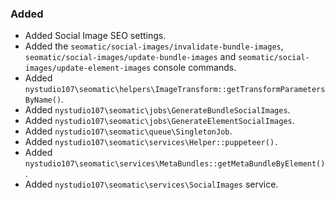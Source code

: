 ### Added
- Added Social Image SEO settings.
- Added the `seomatic/social-images/invalidate-bundle-images`, `seomatic/social-images/update-bundle-images` and `seomatic/social-images/update-element-images` console commands.
- Added `nystudio107\seomatic\helpers\ImageTransform::getTransformParametersByName()`.
- Added `nystudio107\seomatic\jobs\GenerateBundleSocialImages`.
- Added `nystudio107\seomatic\jobs\GenerateElementSocialImages`.
- Added `nystudio107\seomatic\queue\SingletonJob`.
- Added `nystudio107\seomatic\services\Helper::puppeteer().`
- Added `nystudio107\seomatic\services\MetaBundles::getMetaBundleByElement()`.
- Added `nystudio107\seomatic\services\SocialImages` service.
